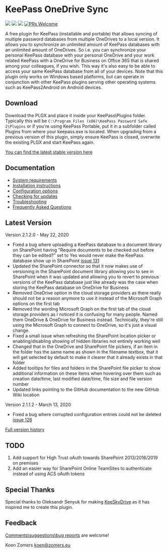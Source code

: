 # KeePass OneDrive Sync

![](https://github.com/KoenZomers/KeePassOneDriveSync/workflows/.NET%20Core/badge.svg) ![](https://img.shields.io/github/downloads/koenzomers/KeePassOneDriveSync/total.svg) ![](https://img.shields.io/github/issues/koenzomers/KeePassOneDriveSync.svg) [![PRs Welcome](https://img.shields.io/badge/PRs-welcome-brightgreen.svg?style=flat-square)](http://makeapullrequest.com)

A free plugin for KeePass (installable and portable) that allows syncing of multiple password databases from multiple OneDrives to a local version. It allows you to synchronize an unlimited amount of KeePass databases with an unlimited amount of OneDrives. So i.e. you can synchronize your personal KeePass database with your personal OneDrive and your work related KeePass with a OneDrive for Business on Office 365 that is shared among your colleagues, if you wish. This way it's also easy to be able to access your same KeePass database from all of your devices. Note that this plugin only works on Windows based platforms, but can operate in conjunction with other KeePass plugins serving other operating systems such as KeePass2Android on Android devices.

## Download ##
Download the PLGX and place it inside your KeePass\Plugins folder. Typically this will be `C:\Program Files (x86)\KeePass Password Safe 2\Plugins` or if you're using KeePass Portable, put it in a subfolder called Plugins from where your keepass.exe is located. When upgrading from a previous version of this plugin, simply ensure KeePass is closed, overwrite the existing PLGX and start KeePass again.

[You can find the latest stable version here](../../releases/latest)

## Documentation ##
- [System requirements](https://github.com/KoenZomers/KeePassOneDriveSync/wiki/System-Requirements)
- [Installation instructions](https://github.com/KoenZomers/KeePassOneDriveSync/wiki/Installation-instructions)
- [Configuration options](https://github.com/KoenZomers/KeePassOneDriveSync/wiki/Configuration-options)
- [Checking for updates](https://github.com/KoenZomers/KeePassOneDriveSync/wiki/Update-check)
- [Troubleshooting](https://github.com/KoenZomers/KeePassOneDriveSync/wiki/Troubleshooting)
- [Frequently Asked Questions](https://github.com/KoenZomers/KeePassOneDriveSync/wiki/FAQ)

## Latest Version

Version 2.1.2.0 - May 22, 2020

- Fixed a bug where uploading a KeePass database to a document library on SharePoint having "Require documents to be checked out before they can be edited?" set to Yes would never make the KeePass database show up in SharePoint [issue 131](https://github.com/KoenZomers/KeePassOneDriveSync/issues/131)
- Updated the SharePoint connector so that it now makes use of versioning in the SharePoint document library allowing you to see in SharePoint when it was updated and allowing you to revert to previous versions of the KeePass database just like already was the case when storing the KeePass database on OneDrive for Business
- Removed OneDrive option in the cloud storage providers as there really should not be a reason anymore to use it instead of the Microsoft Graph options on the first tab
- Removed the wording Microsoft Graph on the first tab of the cloud storage providers as I noticed it is confusing for many people. Named them OneDrive & OneDrive for Business instead. Technically, they're still using the Microsoft Graph to connect to OneDrive, so it's just a visual change.
- Fixed a small issue when refreshing the SharePoint location picker or enabling/disabling showing of hidden libraries not entirely working well
- Changed that in the OneDrive and SharePoint file pickers, if an item in the folder has the same name as shown in the filename textbox, that it will get selected by default to make it clearer that it already exists in that folder
- Added tooltips for files and folders in the SharePoint file picker to show additional information on these items when hovering over them such as creation date/time, last modified date/time, file size and file version number
- Updated links pointing to the GitHub documentation to the new GitHub Wiki location

Version 2.1.1.2 - March 13, 2020

- Fixed a bug where corrupted configuration entries could not be deleted [issue 128](https://github.com/KoenZomers/KeePassOneDriveSync/issues/128)

[Full version history](https://github.com/KoenZomers/KeePassOneDriveSync/releases)

## TODO

1. Add support for High Trust oAuth towards SharePoint 2013/2016/2019 on premises
2. Add an easier way for SharePoint Online TeamSites to authenticate instead of using ACS oAuth tokens

## Special Thanks

Special thanks to Oleksandr Senyuk for making [KeeSkyDrive](http://sourceforge.net/projects/keeskydrive/) as it has inspired me to create this plugin.

## Feedback

[Comments\suggestions\bug reports](https://github.com/KoenZomers/KeePassOneDriveSync/issues/new/choose) are welcome!

Koen Zomers
koen@zomers.eu
